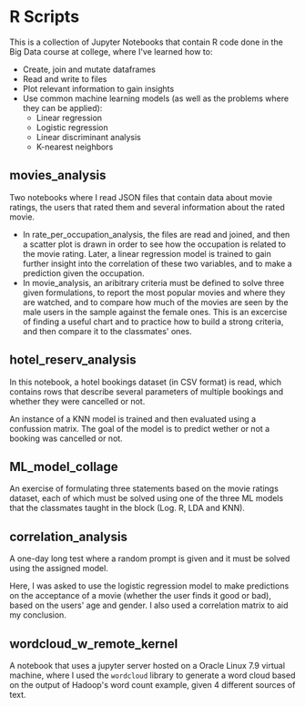 # R Scripts

This is a collection of Jupyter Notebooks that contain R code done in the Big Data course at college, where I've learned how to:

* Create, join and mutate dataframes
* Read and write to files
* Plot relevant information to gain insights
* Use common machine learning models (as well as the problems where they can be applied):
    * Linear regression
    * Logistic regression
    * Linear discriminant analysis
    * K-nearest neighbors

## movies_analysis

Two notebooks where I read JSON files that contain data about movie ratings, the users that rated them and several information about the rated movie.

* In rate_per_occupation_analysis, the files are read and joined, and then a scatter plot is drawn in
    order to see how the occupation is related to the movie rating. Later, a linear regression model is trained
    to gain further insight into the correlation of these two variables, and to make a prediction given the
    occupation.
* In movie_analysis, an aribitrary criteria must be defined to solve three given formulations, to report the most popular movies and where they are watched, and to compare how much of the movies are seen by the male users in the sample against the female ones. This is an excercise of finding a useful chart and to practice how to build a strong criteria, and then compare it to the classmates' ones.

## hotel_reserv_analysis

In this notebook, a hotel bookings dataset (in CSV format) is read, which contains rows that describe several parameters of multiple bookings and whether they were cancelled or not.

An instance of a KNN model is trained and then evaluated using a confussion matrix. The goal of the model is to predict wether or not a booking was cancelled or not.

## ML_model_collage

An exercise of formulating three statements based on the movie ratings dataset, each of which must be solved using one of the three ML models that the classmates taught in the block (Log. R, LDA and KNN).

## correlation_analysis

A one-day long test where a random prompt is given and it must be solved using the assigned model.

Here, I was asked to use the logistic regression model to make predictions on the acceptance of a movie (whether the user finds it good or bad), based on the users' age and gender. I also used a correlation matrix to aid my conclusion.

## wordcloud_w_remote_kernel

A notebook that uses a jupyter server hosted on a Oracle Linux 7.9 virtual machine, where I used the `wordcloud` library to generate a word cloud based on the output of Hadoop's word count example, given 4 different sources of text.